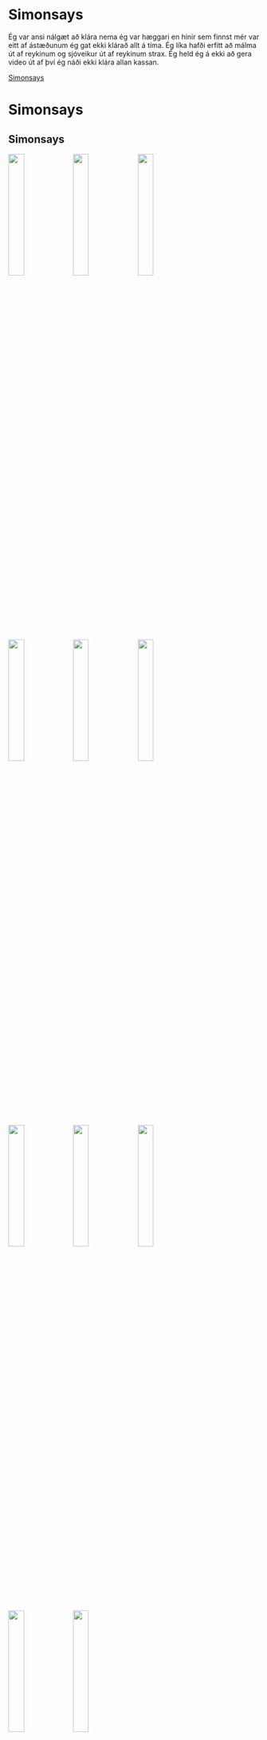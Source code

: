 # Simonsays
Ég var ansi nálgæt að klára nema ég var hæggari en hinir sem finnst mér var eitt af ástæðunum ég gat ekki klárað allt á tíma. Ég líka hafði erfitt að málma út af reykinum og sjóveikur út af reykinum strax. Ég held ég á ekki að gera video út af því ég náði ekki klára allan kassan. 

[Simonsays](https://github.com/Kjartan06/Simonsays.git)

# Simonsays
## Simonsays
<img src= https://user-images.githubusercontent.com/115498538/232611499-57861963-1cdb-4bf1-a83b-96643e2bbfb8.JPG width="25%" height="25%">
<img src= https://user-images.githubusercontent.com/115498538/232611540-0f85543a-82bf-4dba-8454-212b562ede60.JPG width="25%" height="25%">
<img src= https://user-images.githubusercontent.com/115498538/232611577-a0c268d7-d2a9-4625-9df6-74970a989e18.JPG width="25%" height="25%">
<img src= https://user-images.githubusercontent.com/115498538/232611610-2dcb7584-886b-4431-aa6e-14c38574df72.JPG width="25%" height="25%">
<img src= https://user-images.githubusercontent.com/115498538/232611642-0578519b-d39b-43ef-a0c0-13fcc3db5333.JPG width="25%" height="25%">
<img src= https://user-images.githubusercontent.com/115498538/232611677-59167c8d-089c-405c-9fd2-d1d5bc7f0ee7.JPG width="25%" height="25%">
<img src= https://user-images.githubusercontent.com/115498538/232611705-d41f1602-2b6f-4f73-b001-7aa4c0736b1d.JPG width="25%" height="25%">
<img src= https://user-images.githubusercontent.com/115498538/232611752-e528c25d-da94-4f38-a1b5-61314d7207d2.JPG width="25%" height="25%">
<img src= https://user-images.githubusercontent.com/115498538/232611778-0426dfdc-b16f-4335-9601-a9862c8b237f.JPG width="25%" height="25%">
<img src= https://user-images.githubusercontent.com/115498538/232611803-560b5ac6-8da0-4d4d-86db-e0a5078e3f33.JPG width="25%" height="25%">
<img src= https://user-images.githubusercontent.com/115498538/232611471-96f0e0bb-12f1-4a30-9eaa-8994e8b9213f.JPG width="25%" height="25%">
